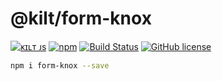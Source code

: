 # @kilt/form-knox

[![ᴋɪʟᴛ ᴊs](https://jesus.germade.es/assets/images/badge-kiltjs.svg)](https://github.com/kiltjs)
[![npm](https://img.shields.io/npm/v/@kilt/form-knox.svg?maxAge=2592000)](https://www.npmjs.com/package/@kilt/form-knox)
[![Build Status](https://travis-ci.org/kiltjs/form-knox.svg?branch=master)](https://travis-ci.org/kiltjs/form-knox)
[![GitHub license](https://img.shields.io/badge/license-MIT-blue.svg)](LICENSE)

``` sh
npm i form-knox --save
```
